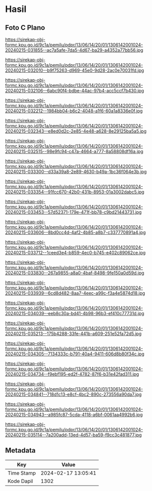 # Hasil

## Foto C Plano

https://sirekap-obj-formc.kpu.go.id/9c1a/pemilu/pdpr/13/06/14/20/01/1306142001024-20240215-031855--ac7a5afe-7da5-4d67-ba29-a4352a77bb56.jpg

https://sirekap-obj-formc.kpu.go.id/9c1a/pemilu/pdpr/13/06/14/20/01/1306142001024-20240215-032010--b9f75263-d969-45e0-9d28-2ac0e70031fd.jpg

https://sirekap-obj-formc.kpu.go.id/9c1a/pemilu/pdpr/13/06/14/20/01/1306142001024-20240215-032106--6abc90f4-bdbe-44ac-97b4-acc5ccf7b430.jpg

https://sirekap-obj-formc.kpu.go.id/9c1a/pemilu/pdpr/13/06/14/20/01/1306142001024-20240215-032212--1984bb04-b6c2-4048-a1f6-60a1a8336e0f.jpg

https://sirekap-obj-formc.kpu.go.id/9c1a/pemilu/pdpr/13/06/14/20/01/1306142001024-20240215-032343--e8ed0d2c-2e85-4e48-a628-8e29125ba5a5.jpg

https://sirekap-obj-formc.kpu.go.id/9c1a/pemilu/pdpr/13/06/14/20/01/1306142001024-20240215-032515--98e9fc94-c47a-4664-a777-8a58808df16a.jpg

https://sirekap-obj-formc.kpu.go.id/9c1a/pemilu/pdpr/13/06/14/20/01/1306142001024-20240215-033300--d33a39a8-2e89-4630-b49a-1bc36f064e3b.jpg

https://sirekap-obj-formc.kpu.go.id/9c1a/pemilu/pdpr/13/06/14/20/01/1306142001024-20240215-033354--91fcc670-42b0-431b-8953-01a3002dabc5.jpg

https://sirekap-obj-formc.kpu.go.id/9c1a/pemilu/pdpr/13/06/14/20/01/1306142001024-20240215-033453--57d52371-179e-471f-bb78-c9bd21443731.jpg

https://sirekap-obj-formc.kpu.go.id/9c1a/pemilu/pdpr/13/06/14/20/01/1306142001024-20240215-033606--8bd0cc4d-4af2-4b85-a8b7-c337770891a4.jpg

https://sirekap-obj-formc.kpu.go.id/9c1a/pemilu/pdpr/13/06/14/20/01/1306142001024-20240215-033712--1ceed3e4-b859-4ec0-b745-e402c89062ce.jpg

https://sirekap-obj-formc.kpu.go.id/9c1a/pemilu/pdpr/13/06/14/20/01/1306142001024-20240215-033830--267a9855-a8a0-4baf-8498-9fe150a0d59d.jpg

https://sirekap-obj-formc.kpu.go.id/9c1a/pemilu/pdpr/13/06/14/20/01/1306142001024-20240215-033939--6cd8d482-8aa7-4eec-a99c-f3a4e5874d18.jpg

https://sirekap-obj-formc.kpu.go.id/9c1a/pemilu/pdpr/13/06/14/20/01/1306142001024-20240215-034039--eeb8c30a-bd41-4b98-96b3-ef410c77731d.jpg

https://sirekap-obj-formc.kpu.go.id/9c1a/pemilu/pdpr/13/06/14/20/01/1306142001024-20240215-035213--175b4288-33fe-441b-a609-251e52fa72d5.jpg

https://sirekap-obj-formc.kpu.go.id/9c1a/pemilu/pdpr/13/06/14/20/01/1306142001024-20240215-034305--7134333c-b791-40a4-9411-606d8b80f34c.jpg

https://sirekap-obj-formc.kpu.go.id/9c1a/pemilu/pdpr/13/06/14/20/01/1306142001024-20240215-034734--f9ebf195-ed2f-4782-87f6-b31e42fad311.jpg

https://sirekap-obj-formc.kpu.go.id/9c1a/pemilu/pdpr/13/06/14/20/01/1306142001024-20240215-034841--718d1c13-e8cf-4bc2-890c-273556a90da7.jpg

https://sirekap-obj-formc.kpu.go.id/9c1a/pemilu/pdpr/13/06/14/20/01/1306142001024-20240215-034943--a985fc87-5cda-4118-a6bf-0061aa4992b6.jpg

https://sirekap-obj-formc.kpu.go.id/9c1a/pemilu/pdpr/13/06/14/20/01/1306142001024-20240215-035114--7a200add-13ed-4d57-ba59-f9cc3c481877.jpg


## Metadata

| Key        | Value               |
| ---------- | ------------------- |
| Time Stamp | 2024-02-17 13:05:41 |
| Kode Dapil | 1302                |



